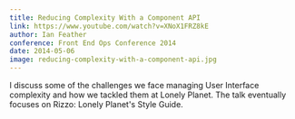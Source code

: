 ```yaml
---
title: Reducing Complexity With a Component API
link: https://www.youtube.com/watch?v=XNoX1FRZ8kE
author: Ian Feather
conference: Front End Ops Conference 2014
date: 2014-05-06
image: reducing-complexity-with-a-component-api.jpg
---
```


I discuss some of the challenges we face managing User Interface complexity and how we tackled them at Lonely Planet. The talk eventually focuses on Rizzo: Lonely Planet's Style Guide.
